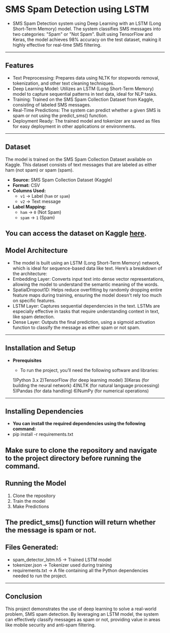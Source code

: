 # SMS Spam Detection using LSTM

- SMS Spam Detection system using Deep Learning with an LSTM (Long Short-Term Memory) model. The system classifies SMS messages into two categories: "Spam" or "Not Spam". Built using TensorFlow and Keras, the model achieves 98% accuracy on the test dataset, making it highly effective for real-time SMS filtering.
---
## Features
- Text Preprocessing: Prepares data using NLTK for stopwords removal, tokenization, and other text cleaning techniques.
- Deep Learning Model: Utilizes an LSTM (Long Short-Term Memory) model to capture sequential patterns in text data, ideal for NLP tasks.
- Training: Trained on the SMS Spam Collection Dataset from Kaggle, consisting of labeled SMS messages.
- Real-Time Predictions: The system can predict whether a given SMS is spam or not using the predict_sms() function.
- Deployment Ready: The trained model and tokenizer are saved as files for easy deployment in other applications or environments.
---
## Dataset
The model is trained on the SMS Spam Collection Dataset available on Kaggle. This dataset consists of text messages that are labeled as either ham (not spam) or spam (spam). 

- **Source:** SMS Spam Collection Dataset (Kaggle)
- **Format:** CSV
- **Columns Used:**
  - `v1` → Label (`ham` or `spam`)
  - `v2` → Text message
- **Label Mapping:**
  - `ham` → `0` (Not Spam)
  - `spam` → `1` (Spam)

You can access the dataset on Kaggle [here](https://www.kaggle.com/datasets/uciml/sms-spam-collection-dataset).
---
## Model Architecture
- The model is built using an LSTM (Long Short-Term Memory) network, which is ideal for sequence-based data like text. Here’s a breakdown of the architecture:
- Embedding Layer: Converts input text into dense vector representations, allowing the model to understand the semantic meaning of the words.
- SpatialDropout1D: Helps reduce overfitting by randomly dropping entire feature maps during training, ensuring the model doesn't rely too much on specific features.
- LSTM Layer: Captures sequential dependencies in the text. LSTMs are especially effective in tasks that require understanding context in text, like spam detection.
- Dense Layer: Outputs the final prediction, using a sigmoid activation function to classify the message as either spam or not spam. 
---
## Installation and Setup
- **Prerequisites**
  - To run the project, you’ll need the following software and libraries:

  1)Python 3.x
  2)TensorFlow (for deep learning model)
  3)Keras (for building the neural network)
  4)NLTK (for natural language processing)
  5)Pandas (for data handling)
  6)NumPy (for numerical operations)
---
## Installing Dependencies
- **You can install the required dependencies using the following command:**
- pip install -r requirements.txt

Make sure to clone the repository and navigate to the project directory before running the command.
---
## Running the Model
  1) Clone the repository
  2) Train the model
  3) Make Predictions

The predict_sms() function will return whether the message is spam or not.
---
## Files Generated:
 - spam_detector_lstm.h5 → Trained LSTM model
 - tokenizer.json → Tokenizer used during training
 - requirements.txt → A file containing all the Python dependencies needed to run the project.
---
## Conclusion
This project demonstrates the use of deep learning to solve a real-world problem, SMS spam detection. By leveraging an LSTM model, the system can effectively classify messages as spam or not, providing value in areas like mobile security and anti-spam filtering.

